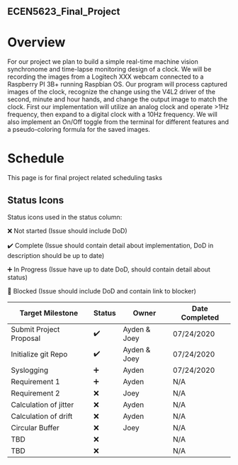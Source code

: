 ## ECEN5623_Final_Project

# Overview
For our project we plan to build a simple real-time machine vision synchronome and time-lapse monitoring design of a clock. We will be recording the images from a Logitech XXX webcam connected to a Raspberry PI 3B+ running Raspbian OS. Our program will process captured images of the clock, recognize the change using the V4L2 driver of the second, minute and hour hands, and change the output image to match the clock. First our implementation will utilize an analog clock and operate >1Hz frequency, then expand to a digital clock with a 10Hz frequency. We will also implement an On/Off toggle from the terminal for different features and a pseudo-coloring formula for the saved images. 

# Schedule 
This page is for final project related scheduling tasks

## Status Icons
Status icons used in the status column:

:x: Not started (Issue should include DoD)

:heavy_check_mark: Complete (Issue should contain detail about implementation, DoD in description should be up to date)

:heavy_plus_sign: In Progress (Issue have up to date DoD, should contain detail about status)

:red_circle: Blocked (Issue should include DoD and contain link to blocker)

| Target Milestone | Status            | Owner    | Date Completed |
| ---------------- | -------------     | -------- | -------------- |
| Submit Project Proposal | :heavy_check_mark:| Ayden & Joey | 07/24/2020 |
| Initialize git Repo     | :heavy_check_mark:| Ayden & Joey | 07/24/2020 |                
| Syslogging              | :heavy_plus_sign: | Ayden        | 07/24/2020 |
| Requirement 1           | :heavy_plus_sign: | Ayden        |     N/A    |
| Requirement 2           | :x:               | Joey         |     N/A    |
| Calculation of jitter   | :x:               | Ayden        |     N/A    |
| Calculation of drift    | :x:               | Ayden        |     N/A    |
| Circular Buffer         | :x:               | Joey         |     N/A    |
| TBD                     | :x:               |              |     N/A    |
| TBD                     | :x:               |              |     N/A    |
